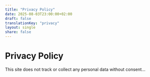 ```yaml
---
title: "Privacy Policy"
date: 2025-08-03T23:00:00+02:00
draft: false
translationKey: "privacy"
layout: single
share: false
---
```

# Privacy Policy

This site does not track or collect any personal data without consent...
